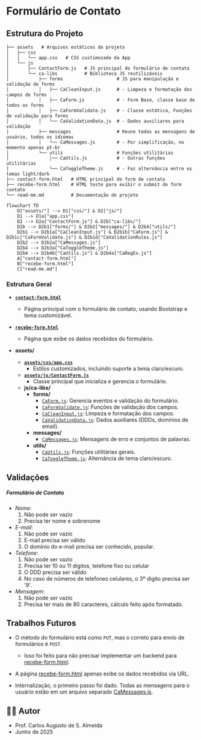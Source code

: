 # Formulário de Contato

## Estrutura do Projeto

```
├── assets   # Arquivos estáticos do projeto
│   ├── css
│   │   └── app.css   # CSS custimozado da App
│   └── js
│       ├── ContactForm.js   # JS principal do formulário de contato
│       └── ca-libs          # Biblioteca JS reutilizáveis
│           ├── forms                    # JS para manipulação e validação de forms
│           │   ├── CaCleanInput.js      # - Limpeza e formatação dos campos de forms
│           │   ├── CaForm.js            # - Form Base, classe base de todos os forms
│           │   ├── CaFormValidate.js    # - Classe estática, Funções de validação para forms
│           │   └── CaValidationData.js  # - Dados auxiliares para validação
│           ├── messages                 # Reune todas as mensagens de usuário, todos os idiomas
│           │   └── CaMessages.js        # - Por simplificação, no momento apenas pt-br
│           └── utils                    # Funções utilitárias
│               │── CaUtils.js           # - Outras funções utilitárias
│               └── CaToggleTheme.js     # - Faz alternância entre os temas light/dark
├── contact-form.html   # HTML principal do form de contato
├── recebe-form.html    # HTML teste para exibir o submit do form contato
└── read-me.md          # Documentação do projeto
```

```mermaid
flowchart TD
    D["assets/"] --> D1["css/"] & D2["js/"]
    D1 --> D1a["app.css"]
    D2 --> D2a["ContactForm.js"] & D2b["ca-libs/"]
    D2b --> D2b1["forms/"] & D2b2["messages/"] & D2b4["utils/"]
    D2b1 --> D2b1a["CaCleanInput.js"] & D2b1b["CaForm.js"] & D2b1c["CaFormValidate.js"] & D2b1d["CaValidationRules.js"]
    D2b2 --> D2b2a["CaMessages.js"]
    D2b4 --> D2b3a["CaToggleTheme.js"]
    D2b4 --> D2b4b["CaUtils.js"] & D2b4a["CaRegEx.js"]
    A["contact-form.html"]
    B["recebe-form.html"]
    C["read-me.md"]
```

### Estrutura Geral

- **[`contact-form.html`](contact-form.html)**
  - Página principal com o formulário de contato, usando Bootstrap e tema customizável.
- **[`recebe-form.html`](recebe-form.html)**
  - Página que exibe os dados recebidos do formulário.

- **assets/**
  - **[`assets/css/app.css`](assets/css/app.css)**
    - Estilos customizados, incluindo suporte a tema claro/escuro.
  - **[`assets/js/ContactForm.js`](assets/js/ContactForm.js)**
    - Classe principal que inicializa e gerencia o formulário.
  - **js/ca-libs/**
    - **forms/**
      - [`CaForm.js`](assets/js/ca-libs/forms/CaForm.js): Gerencia eventos e validação do formulário.
      - [`CaFormValidate.js`](assets/js/ca-libs/forms/CaFormValidate.js): Funções de validação dos campos.
      - [`CaCleanInput.js`](assets/js/ca-libs/forms/CaCleanInput.js): Limpeza e formatação dos campos.
      - [`CaValidationData.js`](assets/js/ca-libs/forms/CaValidationData.js): Dados auxiliares (DDDs, domínios de email).
    - **messages/**
      - [`CaMessages.js`](assets/js/ca-libs/messages/CaMessages.js): Mensagens de erro e conjuntos de palavras.
    - **utils/**
      - [`CaUtils.js`](assets/js/ca-libs/utils/CaUtils.js): Funções utilitárias gerais.
      - [`CaToggleTheme.js`](assets/js/ca-libs/utils/CaToggleTheme.js): Alternância de tema claro/escuro.

## Validações

##### Formulário de Contato

- *Nome*:
  1. Não pode ser vazio
  1. Precisa ter nome e sobrenome
- *E-mail*:
  1. Não pode ser vazio
  1. E-mail precisa ser válido
  1. O domínio do e-mail precisa ser conhecido, popular.
- *Telefone*:
  1. Não pode ser vazio
  1. Precisa ter 10 ou 11 digitos, telefone fixo ou celular
  1. O DDD precisa ser válido
  1. No caso de números de telefones celulares, o 3º digito precisa ser '9'.
- *Mensagem*:
  1. Não pode ser vazio
  1. Precisa ter mais de 80 caracteres, cálculo feito após formatado.

## Trabalhos Futuros

- O método do formulário está como `PUT`, mas o correto para envio de formulários é `POST`.
   - Isso foi feito para não precisar implementar um backend para [recebe-form.html](recebe-form.html).

- A página [recebe-form.html](recebe-form.html) apenas exibe os dados recebidos via URL.

- Internalização, o primeiro passo foi dado. Todas as mensagens para o usuário estão em um arquivo separado [CaMessages.js](./assets/js/messages/CaMessages.js).

## 👨‍💻 Autor

- Prof. Carlos Augusto de S. Almeida
- Junho de 2025

